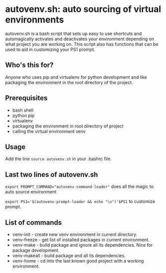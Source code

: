autovenv.sh: auto sourcing of virtual environments
==================================================

autovenv.sh is a bash script that sets up easy to use shortcuts and 
automagically activates and deactivates your environment depending on
what project you are working on. This script also has functions
that can be used to aid in customizing your PS1 prompt.

Who's this for?
---------------
Anyone who uses pip and virtualenv for python development and
like packaging the environment in the root directory of the project.

Prerequisites
-------------
 - bash shell
 - python pip
 - virtualenv
 - packaging the environment in root directory of project
 - calling the virtual environment venv

Usage
-----
Add the line `source autovenv.sh` in your .bashrc file.

Last two lines of autovenv.sh
-----------------------------
`export PROMPT_COMMAND="autovenv-command-loader"` does all 
the magic to auto source environment

`export PS1='$(autovenv-prompt-loader && echo "\n")'$PS1` to 
customize prompt.


List of commands
----------------
 - venv-init - create new venv environment in current directory. 
 - venv-freeze - get list of installed packages in current environment.
 - venv-make - build package and ignore all its dependencies. Nice for package development.
 - venv-makeall - build package and all its dependencies.
 - venv-home - cd into the last known good project with a working environment.
